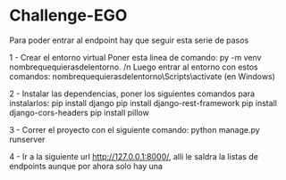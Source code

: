 # Challenge-EGO

Para poder entrar al endpoint hay que seguir esta serie de pasos 

1 - Crear el entorno virtual
    Poner esta linea de comando: py -m venv nombrequequierasdelentorno. /n
    Luego entrar al entorno con estos comandos: nombrequequierasdelentorno\Scripts\activate (en Windows)

2 - Instalar las dependencias, poner los siguientes comandos para instalarlos:
    pip install django
    pip install django-rest-framework
    pip install django-cors-headers
    pip install pillow

3 - Correr el proyecto con el siguiente comando: python manage.py runserver

4 - Ir a la siguiente url http://127.0.0.1:8000/, alli le saldra la listas de endpoints aunque por ahora solo hay una
